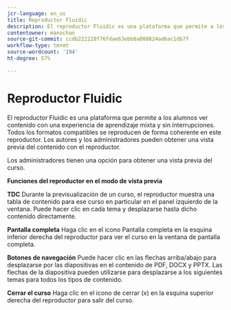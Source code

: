 ```yaml
---
jcr-language: en_us
title: Reproductor Fluidic
description: El reproductor Fluidic es una plataforma que permite a los alumnos ver contenido con una experiencia de aprendizaje mixta y sin interrupciones. Todos los formatos compatibles se reproducen de forma coherente en este reproductor. Los autores y los administradores pueden obtener una vista previa del contenido con el reproductor.
contentowner: manochan
source-git-commit: ccdb222228f76fdae63ebb0a808824ad6ac1db7f
workflow-type: tm+mt
source-wordcount: '194'
ht-degree: 57%

---
```




# Reproductor Fluidic

El reproductor Fluidic es una plataforma que permite a los alumnos ver contenido con una experiencia de aprendizaje mixta y sin interrupciones. Todos los formatos compatibles se reproducen de forma coherente en este reproductor. Los autores y los administradores pueden obtener una vista previa del contenido con el reproductor.

Los administradores tienen una opción para obtener una vista previa del curso.

**Funciones del reproductor en el modo de vista previa**

**TDC** Durante la previsualización de un curso, el reproductor muestra una tabla de contenido para ese curso en particular en el panel izquierdo de la ventana. Puede hacer clic en cada tema y desplazarse hasta dicho contenido directamente.

**Pantalla completa** Haga clic en el icono Pantalla completa en la esquina inferior derecha del reproductor para ver el curso en la ventana de pantalla completa.

**Botones de navegación** Puede hacer clic en las flechas arriba/abajo para desplazarse por las diapositivas en el contenido de PDF, DOCX y PPTX. Las flechas de la diapositiva pueden utilizarse para desplazarse a los siguientes temas para todos los tipos de contenido.

**Cerrar el curso** Haga clic en el icono de cerrar (x) en la esquina superior derecha del reproductor para salir del curso.
